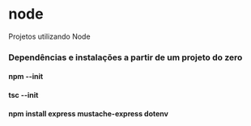 # node
Projetos utilizando Node

### Dependências e instalações a partir de um projeto do zero
#### npm --init
#### tsc --init
#### npm install express mustache-express dotenv
